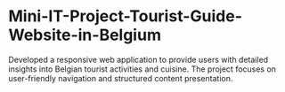 # Mini-IT-Project-Tourist-Guide-Website-in-Belgium
Developed a responsive web application to provide users with detailed insights into Belgian tourist activities and cuisine. The project focuses on user-friendly navigation and structured content presentation.
